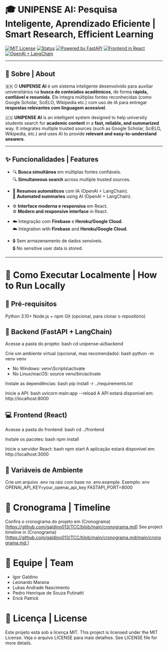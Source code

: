 # 🎓 UNIPENSE AI: Pesquisa Inteligente, Aprendizado Eficiente | Smart Research, Efficient Learning

[![MIT License](https://img.shields.io/badge/license-MIT-green.svg)](LICENSE)
[![Status](https://img.shields.io/badge/status-prototype-blue)]()
[![Powered by FastAPI](https://img.shields.io/badge/backend-FastAPI-green)](https://fastapi.tiangolo.com/)
[![Frontend in React](https://img.shields.io/badge/frontend-React-blue)](https://react.dev/)
[![OpenAI + LangChain](https://img.shields.io/badge/AI-OpenAI%20%2B%20LangChain-ff69b4)](https://www.langchain.com/)

---

## 📘 Sobre | About

🇧🇷 O **UNIPENSE AI** é um sistema inteligente desenvolvido para auxiliar universitários na **busca de conteúdos acadêmicos**, de forma **rápida, confiável e resumida**. Ele integra múltiplas fontes reconhecidas (como Google Scholar, SciELO, Wikipedia etc.) com uso de IA para entregar **respostas relevantes com linguagem acessível**.

🇺🇸 **UNIPENSE AI** is an intelligent system designed to help university students search for **academic content** in a **fast, reliable, and summarized** way. It integrates multiple trusted sources (such as Google Scholar, SciELO, Wikipedia, etc.) and uses AI to provide **relevant and easy-to-understand answers**.

---

## ✨ Funcionalidades | Features

- 🔍 **Busca simultânea** em múltiplas fontes confiáveis.  
  🔍 **Simultaneous search** across multiple trusted sources.

- 🧠 **Resumos automáticos** com IA (OpenAI + LangChain).  
  🧠 **Automated summaries** using AI (OpenAI + LangChain).

- ⚙️ **Interface moderna e responsiva** em React.  
  ⚙️ **Modern and responsive interface** in React.

- ☁️ Integração com **Firebase** e **Heroku/Google Cloud**.  
  ☁️ Integration with **Firebase** and **Heroku/Google Cloud**.

- 🔒 Sem armazenamento de dados sensíveis.  
  🔒 No sensitive user data is stored.

---

# 🚀 Como Executar Localmente | How to Run Locally

## 🔧 Pré-requisitos
Python 3.10+
Node.js + npm
Git (opcional, para clonar o repositório)

## 🧠 Backend (FastAPI + LangChain)
Acesse a pasta do projeto:
bash
cd unipense-ai/backend

Crie um ambiente virtual (opcional, mas recomendado):
bash
python -m venv venv
- No Windows: venv\Scripts\activate
- No Linux/macOS: source venv/bin/activate  

Instale as dependências:
bash
pip install -r ../requirements.txt

Inicie a API:
bash
uvicorn main:app --reload
A API estará disponível em: http://localhost:8000

## 💻 Frontend (React)
Acesse a pasta do frontend:
bash
cd ../frontend

Instale os pacotes:
bash
npm install

Inicie o servidor React:
bash
npm start
A aplicação estará disponível em: http://localhost:3000

## 🔐 Variáveis de Ambiente
Crie um arquivo .env na raiz com base no .env.example.
Exemplo:
env
OPENAI_API_KEY=your_openai_api_key
FASTAPI_PORT=8000


# 📅 Cronograma | Timeline
Confira o cronograma do projeto em (Cronograma)[https://github.com/galdino013/TCC/blob/main/cronograma.md]
See project timeline in (Cronograma)[https://github.com/galdino013/TCC/blob/main/cronograma.md/main/cronograma.md.]

# 👥 Equipe | Team
- Igor Galdino
- Leonardo Marana
- Lukas Andrade Nascimento
- Pedro Henrique de Souza Putinatti
- Erick Patrick

# 📄 Licença | License
Este projeto está sob a licença MIT.
This project is licensed under the MIT License.
Veja o arquivo LICENSE para mais detalhes.
See LICENSE file for more details.
